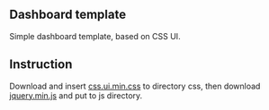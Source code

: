 ## Dashboard template

Simple dashboard template, based on CSS UI.

## Instruction

Download and insert [css.ui.min.css](https://github.com/css-ui/cssui/tree/master/src/min) to directory css, then download [jquery.min.js](https://jquery.com/download/) and put to js directory.
